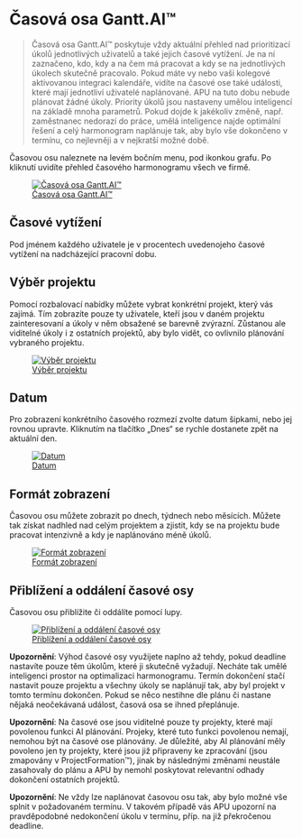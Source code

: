 # Časová osa Gantt.AI™

> Časová osa Gantt.AI™ poskytuje vždy aktuální přehled nad prioritizací úkolů jednotlivých uživatelů a také jejich časové vytížení. Je na ní zaznačeno, kdo, kdy a na čem má pracovat a kdy se na jednotlivých úkolech skutečně pracovalo. Pokud máte vy nebo vaši kolegové aktivovanou integraci kalendáře, vidíte na časové ose také události, které mají jednotliví uživatelé naplánované. APU na tuto dobu nebude plánovat žádné úkoly. Priority úkolů jsou nastaveny umělou inteligencí na základě mnoha parametrů. Pokud dojde k jakékoliv změně, např. zaměstnanec nedorazí do práce, umělá inteligence najde optimální řešení a celý harmonogram naplánuje tak, aby bylo vše dokončeno v termínu, co nejlevněji a v nejkratší možné době.

Časovou osu naleznete na levém bočním menu, pod ikonkou grafu. Po kliknutí uvidíte přehled časového harmonogramu všech ve firmě.

<figure>
	<a href="../../../assets/images/casova-osa-gantt.jpg" title="Časová osa Gantt.AI™" class="glightbox">
		<img loading="lazy" src="../../../assets/images/casova-osa-gantt.jpg" alt="Časová osa Gantt.AI™" />
		<figcaption>Časová osa Gantt.AI™</figcaption>
	</a>
</figure>

## Časové vytížení
Pod jménem každého uživatele je v procentech uvedenojeho časové vytížení na nadcházející pracovní dobu.

## Výběr projektu
Pomocí rozbalovací nabídky můžete vybrat konkrétní projekt, který vás zajímá. Tím zobrazíte pouze ty uživatele, kteří jsou v daném projektu zainteresovaní a úkoly v něm obsažené se barevně zvýrazní. Zůstanou ale viditelné úkoly i z ostatních projektů, aby bylo vidět, co ovlivnilo plánování vybraného projektu.

<figure>
	<a href="../../../assets/images/gantt-vyber-projektu.jpg" title="Výběr projektu" class="glightbox">
		<img loading="lazy" src="../../../assets/images/gantt-vyber-projektu.jpg" alt="Výběr projektu" />
		<figcaption>Výběr projektu</figcaption>
	</a>
</figure>

## Datum
Pro zobrazení konkrétního časového rozmezí zvolte datum šipkami, nebo jej rovnou upravte. Kliknutím na tlačítko „Dnes“ se rychle dostanete zpět na aktuální den.

<figure>
	<a href="../../../assets/images/gantt-datum.jpg" title="Datum" class="glightbox">
		<img loading="lazy" src="../../../assets/images/gantt-datum.jpg" alt="Datum" />
		<figcaption>Datum</figcaption>
	</a>
</figure>

## Formát zobrazení
Časovou osu můžete zobrazit po dnech, týdnech nebo měsících. Můžete tak získat nadhled nad celým projektem a zjistit, kdy se na projektu bude pracovat intenzivně a kdy je naplánováno méně úkolů.

<figure>
	<a href="../../../assets/images/gantt-format-zobrazeni.jpg" title="Formát zobrazení" class="glightbox">
		<img loading="lazy" src="../../../assets/images/gantt-format-zobrazeni.jpg" alt="Formát zobrazení" />
		<figcaption>Formát zobrazení</figcaption>
	</a>
</figure>

## Přiblížení a oddálení časové osy

Časovou osu přiblížite či oddálíte pomocí lupy.

<figure>
	<a href="../../../assets/images/gantt-priblizeni-a-oddaleni.jpg" title="Přiblížení a oddálení časové osy" class="glightbox">
		<img loading="lazy" src="../../../assets/images/gantt-priblizeni-a-oddaleni.jpg" alt="Přiblížení a oddálení časové osy" />
		<figcaption>Přiblížení a oddálení časové osy</figcaption>
	</a>
</figure>


**Upozornění**: Výhod časové osy využijete naplno až tehdy, pokud deadline nastavíte pouze těm úkolům, které ji skutečně vyžadují. Necháte tak umělé inteligenci prostor na optimalizaci harmonogramu. Termín dokončení stačí nastavit pouze projektu a všechny úkoly se naplánují tak, aby byl projekt v tomto termínu dokončen. Pokud se něco nestihne dle plánu či nastane nějaká neočekávaná událost, časová osa se ihned přeplánuje.

**Upozornění**: Na časové ose jsou viditelné pouze ty projekty, které mají povolenou funkci AI plánování. Projeky, které tuto funkci povolenou nemají, nemohou být na časové ose plánovány. Je důležité, aby AI plánování měly povoleno jen ty projekty, které jsou již připraveny ke zpracování (jsou zmapovány v ProjectFormation™), jinak by následnými změnami neustále zasahovaly do plánu a APU by nemohl poskytovat relevantní odhady dokončení ostatních projektů.

**Upozornění**: Ne vždy lze naplánovat časovou osu tak, aby bylo možné vše splnit v požadovaném termínu. V takovém případě vás APU upozorní na pravděpodobné nedokončení úkolu v termínu, příp. na již překročenou deadline.
